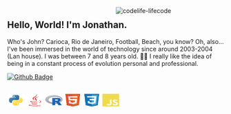 <!--
**jonathanmagliano/jonathanmagliano** is a ✨ _special_ ✨ repository because its `README.md` (this file) appears on your GitHub profile.

Here are some ideas to get you started:

- 🔭 I’m currently working on ...
- 🌱 I’m currently learning ...
- 👯 I’m looking to collaborate on ...
- 🤔 I’m looking for help with ...
- 💬 Ask me about ...
- 📫 How to reach me: ...
- 😄 Pronouns: ...
- ⚡ Fun fact: ...
-->

<img align="right" width="50%" height="50%" src="https://gist.github.com/jonathanmagliano/2ec9ec8086e0d277f6b4bfd44755f12f/raw/1df1f763cedfc9c8b35cfcdcacbe7efb732e0765/code.gif" alt="codelife-lifecode">

## Hello, World! I'm Jonathan.

Who's John?
Carioca, Rio de Janeiro, Football, Beach, you know? Oh, also... I've been immersed in the world of technology since around 2003-2004 (Lan house). I was between 7 and 8 years old. 🤔🔭
I really like the idea of being in a constant process of evolution personal and professional.

[![Github Badge](https://img.shields.io/badge/GitHub-000?style=for-the-badge&logo=github&logoColor=white&link=https://github.com/jonathanmagliano)](https://github.com/jonathanmagliano)
<div style="display: inline_block"><br>
  <img align="center" alt="John-Python" height="30" width="40" src="https://raw.githubusercontent.com/devicons/devicon/master/icons/python/python-original.svg">
  <img align="center" alt="John-Java" height="30" width="40" src="https://raw.githubusercontent.com/devicons/devicon/master/icons/java/java-plain.svg">
  <img align="center" alt="John-R" height="30" width="40" src="https://raw.githubusercontent.com/devicons/devicon/master/icons/r/r-original.svg">
  <img align="center" alt="John-HTML5" height="30" width="40" src="https://raw.githubusercontent.com/devicons/devicon/master/icons/html5/html5-original.svg">
  <img align="center" alt="John-CSS3" height="30" width="40" src="https://raw.githubusercontent.com/devicons/devicon/master/icons/css3/css3-original.svg">
  <img align="center" alt="John-Javascript" height="30" width="40" src="https://raw.githubusercontent.com/devicons/devicon/master/icons/javascript/javascript-plain.svg">
</div>

<!-- ##
[![Jonathan Magliano Github Stats](https://github-readme-stats.vercel.app/api?username=jonathanmagliano&show_icons=true&include_all_commits=false&count_private=true&theme=radical)](https://github.com/jonathanmagliano/jonathanmagliano)
[![Top Langs](https://github-readme-stats.vercel.app/api/top-langs/?username=jonathanmagliano&show_icons=true&layout=compact&langs_count=7&theme=radical)](https://github.com/jonathanmagliano/jonathanmagliano)
-->

<!-- ##
<div>
  <a href="https://github.com/jonathanmagliano/jonathanmagliano">
  <img height="180em" src="https://github-readme-stats.vercel.app/api?username=jonathanmagliano&show_icons=true&include_all_commits=false&count_private=true&theme=radical"/>
  <img height="180em" src="https://github-readme-stats.vercel.app/api/top-langs/?username=jonathanmagliano&show_icons=true&layout=compact&langs_count=7&theme=radical"/>
</div>
-->
